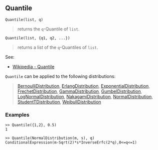 ## Quantile

```
Quantile(list, q)
```

> returns the `q`-Quantile of `list`. 

```
Quantile(list, {q1, q2, ...})
```

> returns a list of the `q`-Quantiles of `list`. 

See:
* [Wikipedia - Quantile](https://en.wikipedia.org/wiki/Quantile)

`Quantile` can be applied to the following distributions:

> [BernoulliDistribution](BernoulliDistribution.md), [ErlangDistribution](ErlangDistribution.md), [ExponentialDistribution](ExponentialDistribution.md), [FrechetDistribution](FrechetDistribution.md), 
[GammaDistribution](GammaDistribution.md), [GumbelDistribution](GumbelDistribution.md), [LogNormalDistribution](LogNormalDistribution.md), [NakagamiDistribution](NakagamiDistribution.md), [NormalDistribution](NormalDistribution.md),  [StudentTDistribution](StudentTDistribution.md), [WeibullDistribution](WeibullDistribution.md) 


### Examples

``` 
>> Quantile({1,2}, 0.5)
1

>> Quantile(NormalDistribution(m, s), q) 
ConditionalExpression(m-Sqrt(2)*s*InverseErfc(2*q),0<=q<=1)
```